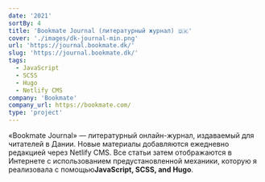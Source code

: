```yaml
---
date: '2021'
sortBy: 4
title: 'Bookmate Journal (литературный журнал) 🇩🇰'
cover: './images/dk-journal-min.png'
url: 'https://journal.bookmate.dk/'
slug: 'https://journal.bookmate.dk/'
tags: 
  - JavaScript
  - SCSS
  - Hugo
  - Netlify CMS
company: 'Bookmate'
company_url: https://bookmate.com/
type: 'project'
---
```


«Bookmate Journal» — литературный онлайн-журнал, издаваемый для читателей в Дании. Новые материалы добавляются ежедневно редакцией через Netlify CMS. Все статьи затем отображаются в Интернете с использованием предустановленной механики, которую я реализовала с помощью<b>JavaScript, SCSS, and Hugo</b>. 

